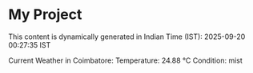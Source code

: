 # My Project

This content is dynamically generated in Indian Time (IST): 2025-09-20 00:27:35 IST


Current Weather in Coimbatore:
Temperature: 24.88 °C
Condition: mist
